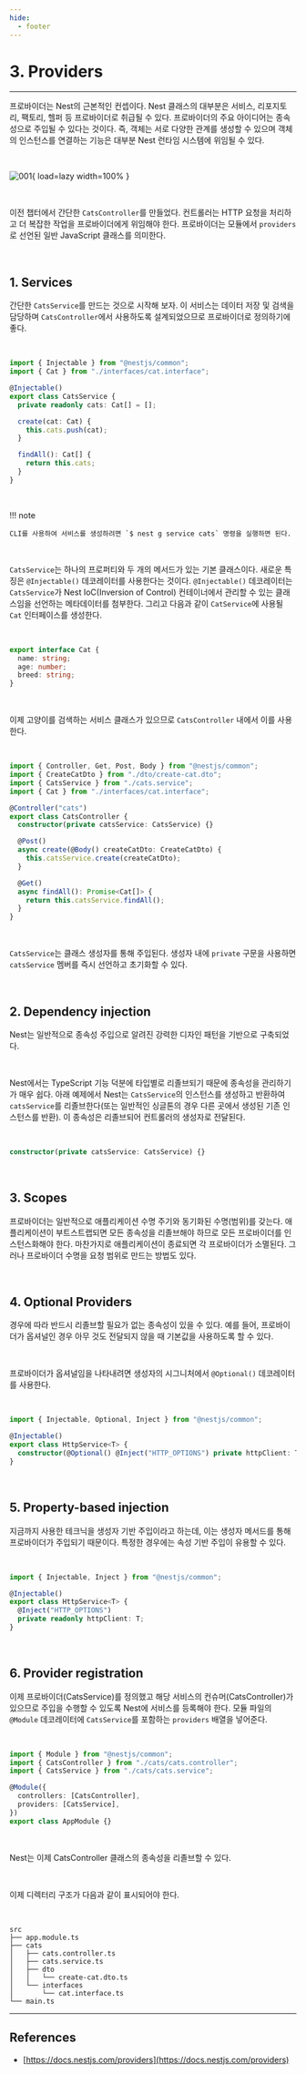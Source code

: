 ```yaml
---
hide:
  - footer
---
```


# 3. Providers

---

프로바이더는 Nest의 근본적인 컨셉이다. Nest 클래스의 대부분은 서비스, 리포지토리, 팩토리, 헬퍼 등 프로바이더로 취급될 수 있다. 프로바이더의 주요 아이디어는 종속성으로 주입될 수 있다는 것이다. 즉, 객체는 서로 다양한 관계를 생성할 수 있으며 객체의 인스턴스를 연결하는 기능은 대부분 Nest 런타임 시스템에 위임될 수 있다.

<br/>

![001](https://github.com/SAEMC/Images-Ops/blob/main/nestjs/ch-001/003/001.png?raw=true){ load=lazy width=100% }

<br/>

이전 챕터에서 간단한 `CatsController`를 만들었다. 컨트롤러는 HTTP 요청을 처리하고 더 복잡한 작업을 프로바이더에게 위임해야 한다. 프로바이더는 모듈에서 `providers`로 선언된 일반 JavaScript 클래스를 의미한다.

<br/>

## 1. Services

간단한 `CatsService`를 만드는 것으로 시작해 보자. 이 서비스는 데이터 저장 및 검색을 담당하며 `CatsController`에서 사용하도록 설계되었으므로 프로바이더로 정의하기에 좋다.

<br/>

```typescript title="cats.service.ts"
import { Injectable } from "@nestjs/common";
import { Cat } from "./interfaces/cat.interface";

@Injectable()
export class CatsService {
  private readonly cats: Cat[] = [];

  create(cat: Cat) {
    this.cats.push(cat);
  }

  findAll(): Cat[] {
    return this.cats;
  }
}
```

<br/>

!!! note

    CLI를 사용하여 서비스를 생성하려면 `$ nest g service cats` 명령을 실행하면 된다.

<br/>

`CatsService`는 하나의 프로퍼티와 두 개의 메서드가 있는 기본 클래스이다. 새로운 특징은 `@Injectable()` 데코레이터를 사용한다는 것이다. `@Injectable()` 데코레이터는 `CatsService`가 Nest IoC(Inversion of Control) 컨테이너에서 관리할 수 있는 클래스임을 선언하는 메타데이터를 첨부한다. 그리고 다음과 같이 `CatService`에 사용될 `Cat` 인터페이스를 생성한다.

<br/>

```typescript title="interfaces/cat.interface.ts"
export interface Cat {
  name: string;
  age: number;
  breed: string;
}
```

<br/>

이제 고양이를 검색하는 서비스 클래스가 있으므로 `CatsController` 내에서 이를 사용한다.

<br/>

```typescript title="cats.controller.ts"
import { Controller, Get, Post, Body } from "@nestjs/common";
import { CreateCatDto } from "./dto/create-cat.dto";
import { CatsService } from "./cats.service";
import { Cat } from "./interfaces/cat.interface";

@Controller("cats")
export class CatsController {
  constructor(private catsService: CatsService) {}

  @Post()
  async create(@Body() createCatDto: CreateCatDto) {
    this.catsService.create(createCatDto);
  }

  @Get()
  async findAll(): Promise<Cat[]> {
    return this.catsService.findAll();
  }
}
```

<br/>

`CatsService`는 클래스 생성자를 통해 주입된다. 생성자 내에 `private` 구문을 사용하면 `catsService` 멤버를 즉시 선언하고 초기화할 수 있다.

<br/>

## 2. Dependency injection

Nest는 일반적으로 종속성 주입으로 알려진 강력한 디자인 패턴을 기반으로 구축되었다.

<br/>

Nest에서는 TypeScript 기능 덕분에 타입별로 리졸브되기 때문에 종속성을 관리하기가 매우 쉽다. 아래 예제에서 Nest는 `CatsService`의 인스턴스를 생성하고 반환하여 `catsService`를 리졸브한다(또는 일반적인 싱글톤의 경우 다른 곳에서 생성된 기존 인스턴스를 반환). 이 종속성은 리졸브되어 컨트롤러의 생성자로 전달된다.

<br/>

```typescript
constructor(private catsService: CatsService) {}
```

<br/>

## 3. Scopes

프로바이더는 일반적으로 애플리케이션 수명 주기와 동기화된 수명(범위)를 갖는다. 애플리케이션이 부트스트랩되면 모든 종속성을 리졸브해야 하므로 모든 프로바이더를 인스턴스화해야 한다. 마찬가지로 애플리케이션이 종료되면 각 프로바이더가 소멸된다. 그러나 프로바이더 수명을 요청 범위로 만드는 방법도 있다.

<br/>

## 4. Optional Providers

경우에 따라 반드시 리졸브할 필요가 없는 종속성이 있을 수 있다. 예를 들어, 프로바이더가 옵셔널인 경우 아무 것도 전달되지 않을 때 기본값을 사용하도록 할 수 있다.

<br/>

프로바이더가 옵셔널임을 나타내려면 생성자의 시그니처에서 `@Optional()` 데코레이터를 사용한다.

<br/>

```typescript
import { Injectable, Optional, Inject } from "@nestjs/common";

@Injectable()
export class HttpService<T> {
  constructor(@Optional() @Inject("HTTP_OPTIONS") private httpClient: T) {}
}
```

<br/>

## 5. Property-based injection

지금까지 사용한 테크닉을 생성자 기반 주입이라고 하는데, 이는 생성자 메서드를 통해 프로바이더가 주입되기 때문이다. 특정한 경우에는 속성 기반 주입이 유용할 수 있다.

<br/>

```typescript
import { Injectable, Inject } from "@nestjs/common";

@Injectable()
export class HttpService<T> {
  @Inject("HTTP_OPTIONS")
  private readonly httpClient: T;
}
```

<br/>

## 6. Provider registration

이제 프로바이더(CatsService)를 정의했고 해당 서비스의 컨슈머(CatsController)가 있으므로 주입을 수행할 수 있도록 Nest에 서비스를 등록해야 한다. 모듈 파일의 `@Module` 데코레이터에 `CatsService`를 포함하는 `providers` 배열을 넣어준다.

<br/>

```typescript title="app.module.ts"
import { Module } from "@nestjs/common";
import { CatsController } from "./cats/cats.controller";
import { CatsService } from "./cats/cats.service";

@Module({
  controllers: [CatsController],
  providers: [CatsService],
})
export class AppModule {}
```

<br/>

Nest는 이제 CatsController 클래스의 종속성을 리졸브할 수 있다.

<br/>

이제 디렉터리 구조가 다음과 같이 표시되어야 한다.

<br/>

```
src
├── app.module.ts
├── cats
│   ├── cats.controller.ts
│   ├── cats.service.ts
│   ├── dto
│   │   └── create-cat.dto.ts
│   └── interfaces
│       └── cat.interface.ts
└── main.ts
```

---

## References

- [https://docs.nestjs.com/providers](https://docs.nestjs.com/providers)
